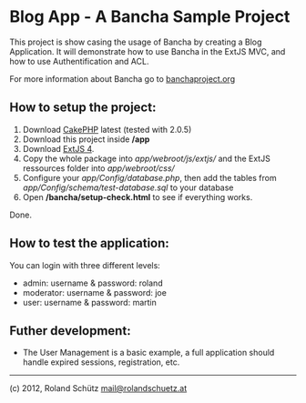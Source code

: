 Blog App - A Bancha Sample Project
==================================

This project is show casing the usage of Bancha by creating a Blog Application. It will demonstrate how to use Bancha in the ExtJS MVC, and how to use Authentification and ACL.

For more information about Bancha go to [banchaproject.org](http://banchaproject.org)

How to setup the project:
-------------------------
1. Download [CakePHP](http://www.cakephp.org) latest (tested with 2.0.5)
1. Download this project inside __/app__
1. Download [ExtJS 4](http://www.sencha.com/products/extjs/download/).
1. Copy the whole package into _app/webroot/js/extjs/_ and the ExtJS ressources folder into _app/webroot/css/_
1. Configure your _app/Config/database.php_, then add the tables from _app/Config/schema/test-database.sql_ to your database
1. Open __/bancha/setup-check.html__ to see if everything works.

Done.


How to test the application:
-------------------------
You can login with three different levels:

* admin:     username & password: roland
* moderator: username & password: joe
* user:      username & password: martin


Futher development:
-------------------------
 - The User Management is a basic example, a full application should handle expired sessions, registration, etc.

-------------------------

(c) 2012, Roland Schütz
mail@rolandschuetz.at